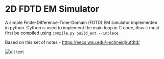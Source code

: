 # 2D FDTD EM Simulator

A simple Finite-Difference-Time-Domain (FDTD) EM simulator implemented in python. Cython is used to implement the main loop in C code, thus it must first be compiled using ```compile.py build_ext --inplace```.

Based on this set of notes - https://eecs.wsu.edu/~schneidj/ufdtd/

![alt text](https://i.ibb.co/hL5xTJm/Example-2-D.png)
